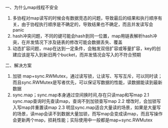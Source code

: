 一、为什么map线程不安全
1. 多协程对map读写的时候会有数据竞态的问题，导致最后的结果和执行顺序有关，由于协程执行顺序是不确定的，导致结果也不确定，而且并发读写会panic
2. hash冲突问题，不同的键可能会hash到同一位置，map用链表解析hash冲突，在并发情况下涉及链表的修改可能会数据丢失、覆盖
3. 动态扩容问题，map在达到一定条件，会触发双倍扩容或等量扩容，key的创建应该是写入到新旧两个bucket，而并发情况会写入的不符合预期

二、解决方案
1. 加锁 map+sync.RWMutex，通过读写锁，让读写、写写互斥，可以同时读；而且sync.RWMutex是写者优先，可以保证写数据的性能，读数据能读到最新数据
2. sync.map；sync.map本身通过空间换时间,存在只读map和写map
2.1 sync.map查询时先查读map，查询不到加锁查写map
2.2 增改时，会加锁写入写map并重置读map
2.3 明显sync.map适合大量读的场景，如果是大量写的场景，读map会读不到数据大量加锁，而写map会变成读map，而且写操作会更新两个map，损耗性能；实际使用中一般都是map+sync.RWMutex
